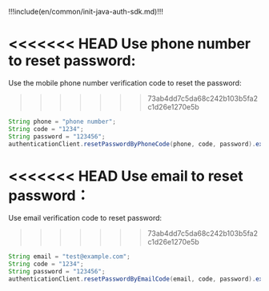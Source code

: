 !!!include(en/common/init-java-auth-sdk.md)!!!

<<<<<<< HEAD
Use phone number to reset password:
=======
Use the mobile phone number verification code to reset the password:
>>>>>>> 73ab4dd7c5da68c242b103b5fa2c1d26e1270e5b

```java
String phone = "phone number";
String code = "1234";
String password = "123456";
authenticationClient.resetPasswordByPhoneCode(phone, code, password).execute();
```

<<<<<<< HEAD
Use email to reset password：
=======
Use email verification code to reset password:
>>>>>>> 73ab4dd7c5da68c242b103b5fa2c1d26e1270e5b

```java
String email = "test@example.com";
String code = "1234";
String password = "123456";
authenticationClient.resetPasswordByEmailCode(email, code, password).execute();
```
